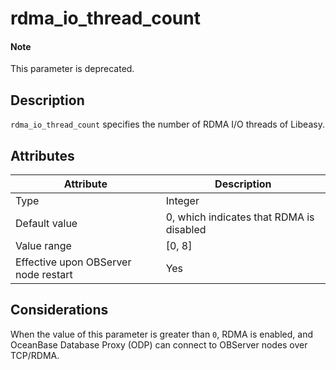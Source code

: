 # rdma_io_thread_count

<main id="notice" type='explain'>
  <h4>Note</h4>
  <p>This parameter is deprecated. </p>
</main>

## Description

`rdma_io_thread_count` specifies the number of RDMA I/O threads of Libeasy.

## Attributes

| **Attribute** | **Description** |
|------------------|---------|
| Type | Integer |
| Default value | 0, which indicates that RDMA is disabled |
| Value range | \[0, 8\] |
| Effective upon OBServer node restart | Yes |

## Considerations

When the value of this parameter is greater than `0`, RDMA is enabled, and OceanBase Database Proxy (ODP) can connect to OBServer nodes over TCP/RDMA.
